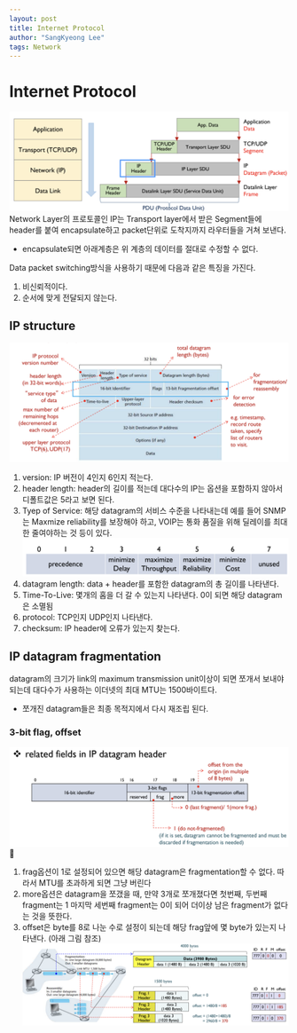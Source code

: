 ```yaml
---
layout: post
title: Internet Protocol
author: "SangKyeong Lee"
tags: Network
---
```


# Internet Protocol

![1](/assets/network/ip/01.png)
Network Layer의 프로토콜인 IP는 Transport layer에서 받은 Segment들에 header를 붙여 encapsulate하고 packet단위로 도착지까지 라우터들을 거쳐 보낸다.
- encapsulate되면 아래계층은 위 계층의 데이터를 절대로 수정할 수 없다.

Data packet switching방식을 사용하기 때문에 다음과 같은 특징을 가진다.
1. 비신뢰적이다.
2. 순서에 맞게 전달되지 않는다.


## IP structure

![2](/assets/network/ip/02.png)

1. version: IP 버전이 4인지 6인지 적는다.
2. header length: header의 길이를 적는데 대다수의 IP는 옵션을 포함하지 않아서 디폴트값은 5라고 보면 된다.
3. Tyep of Service: 해당 datagram의 서비스 수준을 나타내는데 예를 들어 SNMP는 Maxmize reliability를 보장해야 하고, VOIP는 통화 품질을 위해 딜레이를 최대한 줄여야하는 것 등이 있다.
![5](/assets/network/ip/05.png) 
4. datagram length: data + header를 포함한 datagram의 총 길이를 나타낸다.
5. Time-To-Live: 몇개의 홉을 더 갈 수 있는지 나타낸다. 0이 되면 해당 datagram은 소멸됨
6. protocol: TCP인지 UDP인지 나타낸다.
7. checksum: IP header에 오류가 있는지 찾는다.

## IP datagram fragmentation
datagram의 크기가 link의 maximum transmission unit이상이 되면 쪼개서 보내야 되는데 대다수가 사용하는 이더넷의 최대 MTU는 1500바이트다.
- 쪼개진 datagram들은 최종 목적지에서 다시 재조립 된다.

### 3-bit flag, offset
![3](/assets/network/ip/03.png)

1. frag옵션이 1로 설정되어 있으면 해당 datagram은 fragmentation할 수 없다. 따라서 MTU를 초과하게 되면 그냥 버린다
2. more옵션은 datagram을 쪼갰을 때, 만약 3개로 쪼개졌다면 첫번째, 두번째 fragment는 1 마지막 세번째 fragment는 0이 되어 더이상 남은 fragment가 없다는 것을 뜻한다.
3. offset은 byte를 8로 나눈 수로 설정이 되는데 해당 frag앞에 몇 byte가 있는지 나타낸다. (아래 그림 참조)
![4](/assets/network/ip/04.png)

<!-- ## IP address
IPv4는 32bit로 구성되어 있고 사이사이가 .으로 구분된다.
- ex)192.11.111.1

IPv6는 128bit로 구성되어 있고 사이사이가 :으로 구분된다.
- ex)3ffe:1900:65455:3:230:f804:7ebf:12c2 -->
